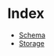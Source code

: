 # Index

<!-- START_INDEX -->
- [Schema](./Schema.sol/interface.Schema.md)
- [Storage](./Storage.sol/library.Storage.md)

<!-- END_INDEX -->

